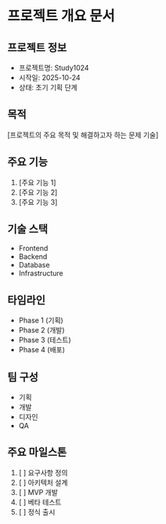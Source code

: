 # 프로젝트 개요 문서

## 프로젝트 정보

- 프로젝트명: Study1024
- 시작일: 2025-10-24
- 상태: 초기 기획 단계

## 목적

[프로젝트의 주요 목적 및 해결하고자 하는 문제 기술]

## 주요 기능

1. [주요 기능 1]
2. [주요 기능 2]
3. [주요 기능 3]

## 기술 스택

- Frontend
- Backend
- Database
- Infrastructure

## 타임라인

- Phase 1 (기획)
- Phase 2 (개발)
- Phase 3 (테스트)
- Phase 4 (배포)

## 팀 구성

- 기획
- 개발
- 디자인
- QA

## 주요 마일스톤

1. [ ] 요구사항 정의
2. [ ] 아키텍처 설계
3. [ ] MVP 개발
4. [ ] 베타 테스트
5. [ ] 정식 출시
